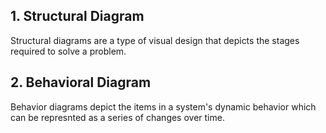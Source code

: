 ## 1. Structural Diagram
Structural diagrams are a type of visual design that depicts the stages required to solve a problem.
## 2. Behavioral Diagram
Behavior diagrams depict the items in a system's dynamic behavior which can be represnted as a series of changes over time.
